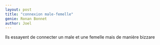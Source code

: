 ```yaml
---
layout: post
title: "connexion male-femelle"
genie: Ronan Bonnet
author: Joel
---
```


Ils essayent de connecter un male et une femelle mais de manière bizzare
